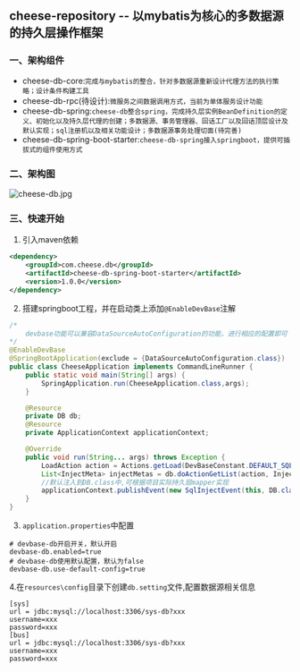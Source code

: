 ## cheese-repository -- 以mybatis为核心的多数据源的持久层操作框架

### 一、架构组件
- cheese-db-core:`完成与mybatis的整合，针对多数据源重新设计代理方法的执行策略；设计条件构建工具`
- cheese-db-rpc(待设计):`微服务之间数据调用方式，当前为单体服务设计功能`
- cheese-db-spring:`cheese-db整合spring，完成持久层实例BeanDefinition的定义、初始化以及持久层代理的创建；多数据源、事务管理器、回话工厂以及回话顶层设计及默认实现；sql注册机以及相关功能设计；多数据源事务处理切面(待完善)`
- cheese-db-spring-boot-starter:`cheese-db-spring接入springboot，提供可插拔式的组件使用方式`

### 二、架构图
![cheese-db.jpg](https://www.showdoc.com.cn/server/api/attachment/visitFile?sign=f1ed8a078a7e2072f8a2db74734fa32b "[cheese-db.jpg")


### 三、快速开始
1. 引入maven依赖
```xml
<dependency>
    <groupId>com.cheese.db</groupId>
    <artifactId>cheese-db-spring-boot-starter</artifactId>
    <version>1.0.0</version>
</dependency>
```
2. 搭建springboot工程，并在启动类上添加`@EnableDevBase`注解
```java
/*
	devbase功能可以兼容DataSourceAutoConfiguration的功能，进行相应的配置即可
*/
@EnableDevBase
@SpringBootApplication(exclude = {DataSourceAutoConfiguration.class})
public class CheeseApplication implements CommandLineRunner {
    public static void main(String[] args) {
        SpringApplication.run(CheeseApplication.class,args);
    }

    @Resource
    private DB db;
    @Resource
    private ApplicationContext applicationContext;

    @Override
    public void run(String... args) throws Exception {
        LoadAction action = Actions.getLoad(DevBaseConstant.DEFAULT_SQL_CONFIG_DATASOURCE, DevBaseConstant.DEFAULT_SQL_CONFIG_CODE);
        List<InjectMeta> injectMetas = db.doActionGetList(action, InjectMeta.class);
        //默认注入到DB.class中,可根据项目实际持久层mapper实现
        applicationContext.publishEvent(new SqlInjectEvent(this, DB.class, InjectType.ALL, injectMetas));
    }
}
```
3. `application.properties`中配置
```properties
# devbase-db开启开关，默认开启
devbase-db.enabled=true
# devbase-db使用默认配置，默认为false
devbase-db.use-default-config=true
```
4.在`resources\config`目录下创建`db.setting`文件,配置数据源相关信息
```setting
[sys]
url = jdbc:mysql://localhost:3306/sys-db?xxx
username=xxx
password=xxx
[bus]
url = jdbc:mysql://localhost:3306/sys-db?xxx
username=xxx
password=xxx
```
